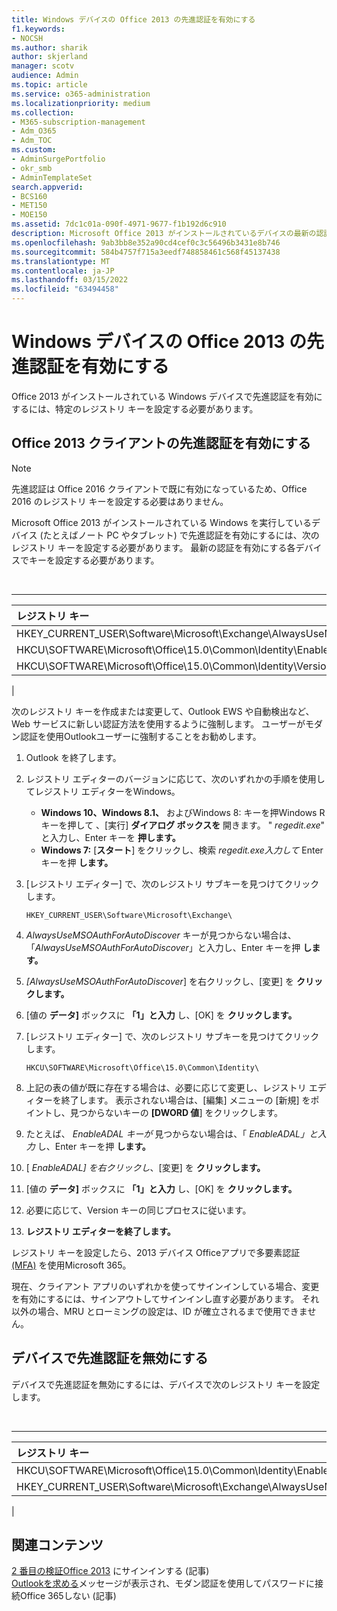 ```yaml
---
title: Windows デバイスの Office 2013 の先進認証を有効にする
f1.keywords:
- NOCSH
ms.author: sharik
author: skjerland
manager: scotv
audience: Admin
ms.topic: article
ms.service: o365-administration
ms.localizationpriority: medium
ms.collection:
- M365-subscription-management
- Adm_O365
- Adm_TOC
ms.custom:
- AdminSurgePortfolio
- okr_smb
- AdminTemplateSet
search.appverid:
- BCS160
- MET150
- MOE150
ms.assetid: 7dc1c01a-090f-4971-9677-f1b192d6c910
description: Microsoft Office 2013 がインストールされているデバイスの最新の認証を有効にするレジストリ キーの設定方法を説明します。
ms.openlocfilehash: 9ab3bb8e352a90cd4cef0c3c56496b3431e8b746
ms.sourcegitcommit: 584b4757f715a3eedf748858461c568f45137438
ms.translationtype: MT
ms.contentlocale: ja-JP
ms.lasthandoff: 03/15/2022
ms.locfileid: "63494458"
---
```

# <a name="enable-modern-authentication-for-office-2013-on-windows-devices"></a>Windows デバイスの Office 2013 の先進認証を有効にする

Office 2013 がインストールされている Windows デバイスで先進認証を有効にするには、特定のレジストリ キーを設定する必要があります。
  
## <a name="enable-modern-authentication-for-office-2013-clients"></a>Office 2013 クライアントの先進認証を有効にする

> [!NOTE]
> 先進認証は Office 2016 クライアントで既に有効になっているため、Office 2016 のレジストリ キーを設定する必要はありません。 
  
Microsoft Office 2013 がインストールされている Windows を実行しているデバイス (たとえばノート PC やタブレット) で先進認証を有効にするには、次のレジストリ キーを設定する必要があります。 最新の認証を有効にする各デバイスでキーを設定する必要があります。

<br>

****

|レジストリ キー|型|値|
|:---|:---:|---:|
|HKEY_CURRENT_USER\Software\Microsoft\Exchange\AlwaysUseMSOAuthForAutoDiscover|REG_DWORD|1|
|HKCU\SOFTWARE\Microsoft\Office\15.0\Common\Identity\EnableADAL|REG_DWORD|1|
|HKCU\SOFTWARE\Microsoft\Office\15.0\Common\Identity\Version|REG_DWORD|1|
|

次のレジストリ キーを作成または変更して、Outlook EWS や自動検出など、Web サービスに新しい認証方法を使用するように強制します。 ユーザーがモダン認証を使用Outlookユーザーに強制することをお勧めします。

1. Outlook を終了します。

2. レジストリ エディターのバージョンに応じて、次のいずれかの手順を使用してレジストリ エディターをWindows。

   - **Windows 10、Windows 8.1、** およびWindows 8: キーを押Windows R キーを押して 、[実行] **ダイアログ ボックスを** 開きます。 " *regedit.exe*" と入力し、Enter キーを **押します。**
   - **Windows 7:** [**スタート**] をクリックし、検索 *regedit.exe入力して* Enter キーを押 **します。**

3. [レジストリ エディター] で、次のレジストリ サブキーを見つけてクリックします。

   ```console
   HKEY_CURRENT_USER\Software\Microsoft\Exchange\
   ```

4. *AlwaysUseMSOAuthForAutoDiscover* キーが見つからない場合は、「*AlwaysUseMSOAuthForAutoDiscover*」と入力し、Enter キーを押 **します。**

5. *[AlwaysUseMSOAuthForAutoDiscover*] を右クリックし、[変更] を **クリックします。**

6. [値の **データ]** ボックスに **「1」と入力** し、[OK] を **クリックします。**

7. [レジストリ エディター] で、次のレジストリ サブキーを見つけてクリックします。

   ```console
   HKCU\SOFTWARE\Microsoft\Office\15.0\Common\Identity\
   ```

8. 上記の表の値が既に存在する場合は、必要に応じて変更し、レジストリ エディターを終了します。 表示されない場合は、[編集] メニューの [新規] をポイントし、見つからないキーの **[DWORD 値**] をクリックします。 

9. たとえば、 *EnableADAL キーが* 見つからない場合は、「 *EnableADAL」と入力* し、Enter キーを押 **します。**

10. [ *EnableADAL] を右クリックし*、[変更] を **クリックします。**

11. [値の **データ]** ボックスに **「1」と入力** し、[OK] を **クリックします。**

12. 必要に応じて、Version キーの同じプロセスに従います。 

13. **レジストリ エディターを終了します。**

レジストリ キーを設定したら、2013 デバイス Officeアプリで多要素認証 [(MFA)](set-up-multi-factor-authentication.md) を使用Microsoft 365。 
  
現在、クライアント アプリのいずれかを使ってサインインしている場合、変更を有効にするには、サインアウトしてサインインし直す必要があります。 それ以外の場合、MRU とローミングの設定は、ID が確立されるまで使用できません。
  
## <a name="disable-modern-authentication-on-devices"></a>デバイスで先進認証を無効にする

デバイスで先進認証を無効にするには、デバイスで次のレジストリ キーを設定します。

<br>

****

|レジストリ キー|型|値|
|:---|:---:|---:|
|HKCU\SOFTWARE\Microsoft\Office\15.0\Common\Identity\EnableADAL|REG_DWORD|0|
|HKEY_CURRENT_USER\Software\Microsoft\Exchange\AlwaysUseMSOAuthForAutoDiscover|REG_DWORD|0|
|
   
## <a name="related-content"></a>関連コンテンツ

[2 番目の検証Office 2013](https://support.microsoft.com/office/2b856342-170a-438e-9a4f-3c092394d3cb) にサインインする (記事)\
[Outlookを求める](/outlook/troubleshoot/authentication/outlook-prompt-password-modern-authentication-enabled)メッセージが表示され、モダン認証を使用してパスワードに接続Office 365しない (記事)
